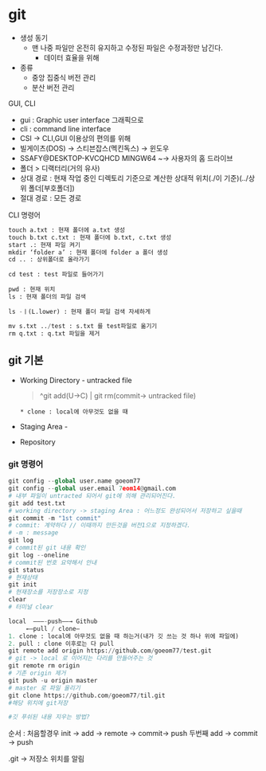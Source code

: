 # git

- 생성 동기
    - 맨 나중 파일만 온전히 유지하고 수정된 파일은 수정과정만 남긴다.
        - 데이터 효율을 위해
- 종류
    - 중앙 집중식 버전 관리
    - 분산 버전 관리

GUI, CLI

- gui : Graphic user interface 그래픽으로
- cli : command line interface
- CSI → CLI,GUI 이용상의 편의를 위해
- 빌게이츠(DOS) → 스티븐잡스(멕킨독스) → 윈도우
- SSAFY@DESKTOP-KVCQHCD MINGW64 ~→ 사용자의 홈 드라이브
- 폴더 > 디랙터리(거의 유사)
- 상대 경로 : 현재 작업 중인 디렉토리 기준으로 계산한 상대적 위치(./이 기준)(../상위 폴더[부호폴더])
- 절대 경로 : 모든 경로

CLI 명령어

```python
touch a.txt : 현재 폴더에 a.txt 생성
touch b.txt c.txt : 현재 폴더에 b.txt, c.txt 생성
start .: 현재 파일 켜기
mkdir ‘folder a’ : 현재 폴더에 folder a 폴더 생성
cd .. : 상위폴더로 올라가기
  
cd test : test 파일로 들어가기
    
pwd : 현재 위치
ls : 현재 폴더의 파일 검색
   
ls -ㅣ(L.lower) : 현재 폴더 파일 검색 자세하게
    
mv s.txt ../test : s.txt 를 test파일로 옮기기
rm q.txt : q.txt 파일을 제거
```

## git 기본

- Working Directory - untracked file
    
    > ^git add(U→C) | git rm(commit→ untracked file)
    > 
    
      * clone : local에 아무것도 없을 때
    
- Staging Area -
- Repository

### git 명령어

```python
git config --global user.name goeom77
git config --global user.email 7eom14@gmail.com
# 내부 파일이 untracted 되어서 git에 의해 관리되어진다.
git add test.txt
# working directory -> staging Area : 어느정도 완성되어서 저장하고 싶을때
git commit -m "1st commit"
# commit: 계약하다 // 이때까지 만든것을 버전1으로 지정하겠다.
# -m : message
git log
# commit된 git 내용 확인
git log --oneline
# commit된 번호 요약해서 안내
git status
# 현재상태
git init
# 현재장소를 저장장소로 지정
clear
# 터미널 clear
```

```python
local  ———-push——→ Github
     ←—pull / clone—
1. clone : local에 아무것도 없을 때 하는거(내가 깃 쓰는 것 하나 위에 파일에)
2. pull : clone 이후로는 다 pull
git remote add origin https://github.com/goeom77/test.git
# git -> local 로 이어지는 다리를 만들어주는 것
git remote rm origin
# 기존 origin 제거
git push -u origin master
# master 로 파일 올리기
git clone https://github.com/goeom77/til.git
#해당 위치에 git저장

#깃 푸쉬된 내용 지우는 방법?
```

순서 : 처음할경우 init -> add -> remote -> commit-> push
두번째 add -> commit -> push

.git → 저장소 위치를 알림